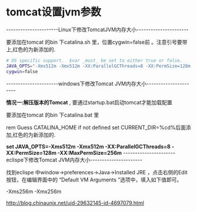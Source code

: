 # tomcat设置jvm参数 

----------------------Linux下修改TomcatJVM内存大小----------------------

要添加在tomcat 的bin 下catalina.sh 里，位置cygwin=false前 。注意引号要带上,红色的为新添加的.

```sh
# OS specific support.  $var _must_ be set to either true or false.
JAVA_OPTS="-Xms512m -Xmx512m -XX:ParallelGCThreads=8 -XX:PermSize=128m -XX:MaxPermSize=256m"
cygwin=false
```

 

----------------------windows下修改Tomcat JVM内存大小----------------------

**情况一:解压版本的Tomcat** , 要通过startup.bat启动tomcat才能加载配置

要添加在tomcat 的bin 下catalina.bat 里

rem Guess CATALINA_HOME if not defined
set CURRENT_DIR=%cd%后面添加,红色的为新添加的.

**set JAVA_OPTS=-Xms512m -Xmx512m -XX:ParallelGCThreads=8 -XX:PermSize=128m -XX:MaxPermSize=256m**
----------------------eclispe下修改Tomcat JVM内存大小----------------------

找到eclispe 中window->preferences->Java->Installed JRE ，点击右侧的Edit 
按钮，在编辑界面中的 “Default VM Arguments ”选项中，填入如下值即可。

-Xms256m -Xmx256m







http://blog.chinaunix.net/uid-29632145-id-4697079.html